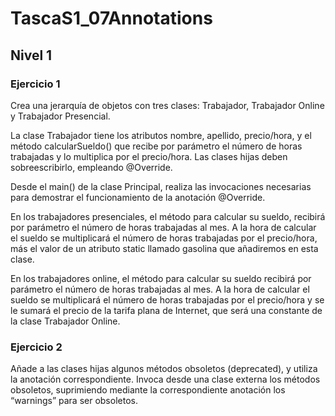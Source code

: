 # TascaS1_07Annotations

## Nivel 1

### Ejercicio 1

Crea una jerarquía de objetos con tres clases: Trabajador, Trabajador Online y Trabajador Presencial.

La clase Trabajador tiene los atributos nombre, apellido, precio/hora, y el método calcularSueldo() que recibe por parámetro el número de horas trabajadas y lo multiplica por el precio/hora. Las clases hijas deben sobreescribirlo, empleando @Override.

Desde el main() de la clase Principal, realiza las invocaciones necesarias para demostrar el funcionamiento de la anotación @Override.

En los trabajadores presenciales, el método para calcular su sueldo, recibirá por parámetro el número de horas trabajadas al mes. A la hora de calcular el sueldo se multiplicará el número de horas trabajadas por el precio/hora, más el valor de un atributo static llamado gasolina que añadiremos en esta clase.

En los trabajadores online, el método para calcular su sueldo recibirá por parámetro el número de horas trabajadas al mes. A la hora de calcular el sueldo se multiplicará el número de horas trabajadas por el precio/hora y se le sumará el precio de la tarifa plana de Internet, que será una constante de la clase Trabajador Online.

### Ejercicio 2
  
Añade a las clases hijas algunos métodos obsoletos (deprecated), y utiliza la anotación correspondiente. Invoca desde una clase externa los métodos obsoletos, suprimiendo mediante la correspondiente anotación los “warnings” para ser obsoletos.
 

